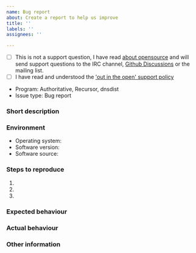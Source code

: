 ```yaml
---
name: Bug report
about: Create a report to help us improve
title: ''
labels: ''
assignees: ''

---
```


<!-- Hi! Thanks for filing an issue. It will be read with care by human beings. Can we ask you to please fill out this template and not simply demand new features or send in complaints? Thanks! -->
<!-- Also please search the existing issues (both open and closed) to see if your report might be duplicate -->
- [ ] This is not a support question, I have read [about opensource](https://www.powerdns.com/opensource.html) and will send support questions to the IRC channel, [Github Discussions](https://github.com/PowerDNS/pdns/discussions/) or the mailing list.
- [ ] I have read and understood the ['out in the open' support policy](https://blog.powerdns.com/2016/01/18/open-source-support-out-in-the-open/)

<!-- Tell us what is issue is about -->
 - Program: Authoritative, Recursor, dnsdist <!-- delete the ones that do not apply -->
 - Issue type: Bug report

### Short description
<!-- Explain in a few sentences what the issue/request is -->

### Environment
<!-- Tell us about the environment -->
 - Operating system: 
 - Software version: 
 - Software source: <!-- e.g. Operating system repository, PowerDNS repository, compiled yourself -->

### Steps to reproduce
<!-- Tell us step-by-step how the issue can be triggered. Please include your configuration files and any (Lua) scripts that are loaded. -->
1. <!-- step 1 -->
2. <!-- step 2 -->
3. <!-- step 3 -->

### Expected behaviour
<!-- What would you expect to happen when the reproduction steps are run -->

### Actual behaviour
<!-- What did happen? Please (if possible) provide logs, output from `dig` and/or tcpdump/wireshark data -->

### Other information
<!-- if you already did more digging into the issue, please provide all the information you gathered -->
